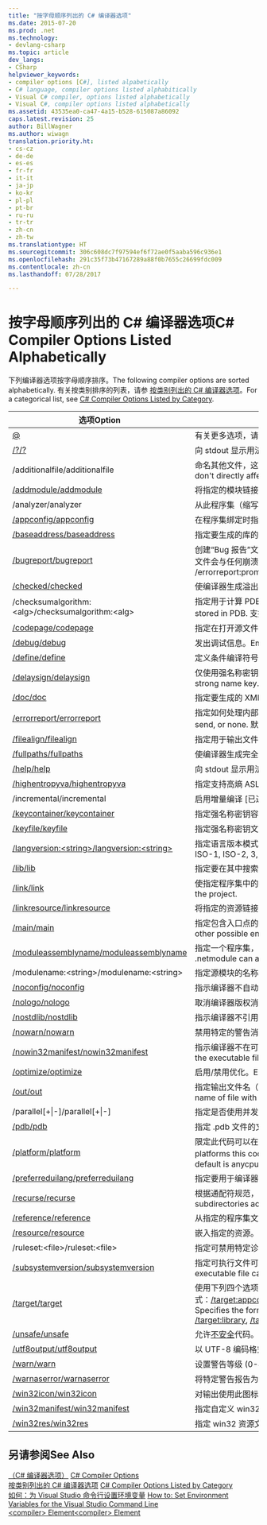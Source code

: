 ```yaml
---
title: "按字母顺序列出的 C# 编译器选项"
ms.date: 2015-07-20
ms.prod: .net
ms.technology:
- devlang-csharp
ms.topic: article
dev_langs:
- CSharp
helpviewer_keywords:
- compiler options [C#], listed alpabetically
- C# language, compiler options listed alphabitically
- Visual C# compiler, options listed alphabetically
- Visual C#, compiler options listed alphabetically
ms.assetid: 43535ea0-ca47-4a15-b528-615087a86092
caps.latest.revision: 25
author: BillWagner
ms.author: wiwagn
translation.priority.ht:
- cs-cz
- de-de
- es-es
- fr-fr
- it-it
- ja-jp
- ko-kr
- pl-pl
- pt-br
- ru-ru
- tr-tr
- zh-cn
- zh-tw
ms.translationtype: HT
ms.sourcegitcommit: 306c608dc7f97594ef6f72ae0f5aaba596c936e1
ms.openlocfilehash: 291c35f73b47167289a88f0b7655c26699fdc009
ms.contentlocale: zh-cn
ms.lasthandoff: 07/28/2017

---
```

# <a name="c-compiler-options-listed-alphabetically"></a><span data-ttu-id="41653-102">按字母顺序列出的 C# 编译器选项</span><span class="sxs-lookup"><span data-stu-id="41653-102">C# Compiler Options Listed Alphabetically</span></span>
<span data-ttu-id="41653-103">下列编译器选项按字母顺序排序。</span><span class="sxs-lookup"><span data-stu-id="41653-103">The following compiler options are sorted alphabetically.</span></span> <span data-ttu-id="41653-104">有关按类别排序的列表，请参 [按类别列出的 C# 编译器选项](../../../csharp/language-reference/compiler-options/listed-by-category.md)。</span><span class="sxs-lookup"><span data-stu-id="41653-104">For a categorical list, see [C# Compiler Options Listed by Category](../../../csharp/language-reference/compiler-options/listed-by-category.md).</span></span>  
  
|<span data-ttu-id="41653-105">选项</span><span class="sxs-lookup"><span data-stu-id="41653-105">Option</span></span>|<span data-ttu-id="41653-106">用途</span><span class="sxs-lookup"><span data-stu-id="41653-106">Purpose</span></span>|  
|------------|-------------|  
|[@](../../../csharp/language-reference/compiler-options/response-file-compiler-option.md)|<span data-ttu-id="41653-107">有关更多选项，请阅读响应文件。</span><span class="sxs-lookup"><span data-stu-id="41653-107">Reads a response file for more options.</span></span>|  
|[<span data-ttu-id="41653-108">/?</span><span class="sxs-lookup"><span data-stu-id="41653-108">/?</span></span>](../../../csharp/language-reference/compiler-options/help-compiler-option.md)|<span data-ttu-id="41653-109">向 stdout 显示用法消息。</span><span class="sxs-lookup"><span data-stu-id="41653-109">Displays a usage message to stdout.</span></span>|  
|<span data-ttu-id="41653-110">/additionalfile</span><span class="sxs-lookup"><span data-stu-id="41653-110">/additionalfile</span></span>|<span data-ttu-id="41653-111">命名其他文件，这些文件不会直接影响代码生成，但可能由分析器用于生成错误或警告。</span><span class="sxs-lookup"><span data-stu-id="41653-111">Names additional files that don't directly affect code generation but may be used by analyzers for producing errors or warnings.</span></span>|  
|[<span data-ttu-id="41653-112">/addmodule</span><span class="sxs-lookup"><span data-stu-id="41653-112">/addmodule</span></span>](../../../csharp/language-reference/compiler-options/addmodule-compiler-option.md)|<span data-ttu-id="41653-113">将指定的模块链接到此程序集中</span><span class="sxs-lookup"><span data-stu-id="41653-113">Links the specified modules into this assembly</span></span>|  
|<span data-ttu-id="41653-114">/analyzer</span><span class="sxs-lookup"><span data-stu-id="41653-114">/analyzer</span></span>|<span data-ttu-id="41653-115">从此程序集（缩写形式：/a）运行分析器</span><span class="sxs-lookup"><span data-stu-id="41653-115">Run the analyzers from this assembly (Short form: /a)</span></span>|  
|[<span data-ttu-id="41653-116">/appconfig</span><span class="sxs-lookup"><span data-stu-id="41653-116">/appconfig</span></span>](../../../csharp/language-reference/compiler-options/appconfig-compiler-option.md)|<span data-ttu-id="41653-117">在程序集绑定时指定 app.config 的位置。</span><span class="sxs-lookup"><span data-stu-id="41653-117">Specifies the location of app.config at assembly binding time.</span></span>|  
|[<span data-ttu-id="41653-118">/baseaddress</span><span class="sxs-lookup"><span data-stu-id="41653-118">/baseaddress</span></span>](../../../csharp/language-reference/compiler-options/baseaddress-compiler-option.md)|<span data-ttu-id="41653-119">指定要生成的库的基址。</span><span class="sxs-lookup"><span data-stu-id="41653-119">Specifies the base address for the library to be built.</span></span>|  
|[<span data-ttu-id="41653-120">/bugreport</span><span class="sxs-lookup"><span data-stu-id="41653-120">/bugreport</span></span>](../../../csharp/language-reference/compiler-options/bugreport-compiler-option.md)|<span data-ttu-id="41653-121">创建“Bug 报告”文件。</span><span class="sxs-lookup"><span data-stu-id="41653-121">Creates a 'Bug Report' file.</span></span> <span data-ttu-id="41653-122">如果与 /errorreport:prompt 或 /errorreport:send 一起使用，则此文件会与任何崩溃信息一起发送。</span><span class="sxs-lookup"><span data-stu-id="41653-122">This file will be sent together with any crash information if it is used with /errorreport:prompt or /errorreport:send.</span></span>|  
|[<span data-ttu-id="41653-123">/checked</span><span class="sxs-lookup"><span data-stu-id="41653-123">/checked</span></span>](../../../csharp/language-reference/compiler-options/checked-compiler-option.md)|<span data-ttu-id="41653-124">使编译器生成溢出检查。</span><span class="sxs-lookup"><span data-stu-id="41653-124">Causes the compiler to generate overflow checks.</span></span>|  
|<span data-ttu-id="41653-125">/checksumalgorithm:\<alg></span><span class="sxs-lookup"><span data-stu-id="41653-125">/checksumalgorithm:\<alg></span></span>|<span data-ttu-id="41653-126">指定用于计算 PDB 中存储的源文件校验和的算法。</span><span class="sxs-lookup"><span data-stu-id="41653-126">Specify the algorithm for calculating the source file checksum stored in PDB.</span></span>  <span data-ttu-id="41653-127">支持的值为：SHA1（默认值）或 SHA256。</span><span class="sxs-lookup"><span data-stu-id="41653-127">Supported values are: SHA1 (default) or SHA256.</span></span>|  
|[<span data-ttu-id="41653-128">/codepage</span><span class="sxs-lookup"><span data-stu-id="41653-128">/codepage</span></span>](../../../csharp/language-reference/compiler-options/codepage-compiler-option.md)|<span data-ttu-id="41653-129">指定在打开源文件时使用的代码页。</span><span class="sxs-lookup"><span data-stu-id="41653-129">Specifies the codepage to use when opening source files.</span></span>|  
|[<span data-ttu-id="41653-130">/debug</span><span class="sxs-lookup"><span data-stu-id="41653-130">/debug</span></span>](../../../csharp/language-reference/compiler-options/debug-compiler-option.md)|<span data-ttu-id="41653-131">发出调试信息。</span><span class="sxs-lookup"><span data-stu-id="41653-131">Emits debugging information.</span></span>|  
|[<span data-ttu-id="41653-132">/define</span><span class="sxs-lookup"><span data-stu-id="41653-132">/define</span></span>](../../../csharp/language-reference/compiler-options/define-compiler-option.md)|<span data-ttu-id="41653-133">定义条件编译符号。</span><span class="sxs-lookup"><span data-stu-id="41653-133">Defines conditional compilation symbols.</span></span>|  
|[<span data-ttu-id="41653-134">/delaysign</span><span class="sxs-lookup"><span data-stu-id="41653-134">/delaysign</span></span>](../../../csharp/language-reference/compiler-options/delaysign-compiler-option.md)|<span data-ttu-id="41653-135">仅使用强名称密钥公共部分对程序集进行延迟签名。</span><span class="sxs-lookup"><span data-stu-id="41653-135">Delay-signs the assembly by using only the public part of the strong name key.</span></span>|  
|[<span data-ttu-id="41653-136">/doc</span><span class="sxs-lookup"><span data-stu-id="41653-136">/doc</span></span>](../../../csharp/language-reference/compiler-options/doc-compiler-option.md)|<span data-ttu-id="41653-137">指定要生成的 XML 文档文件。</span><span class="sxs-lookup"><span data-stu-id="41653-137">Specifies an XML Documentation file to generate.</span></span>|  
|[<span data-ttu-id="41653-138">/errorreport</span><span class="sxs-lookup"><span data-stu-id="41653-138">/errorreport</span></span>](../../../csharp/language-reference/compiler-options/errorreport-compiler-option.md)|<span data-ttu-id="41653-139">指定如何处理内部编译器错误；prompt、send 或 none。</span><span class="sxs-lookup"><span data-stu-id="41653-139">Specifies how to handle internal compiler errors: prompt, send, or none.</span></span> <span data-ttu-id="41653-140">默认值为 none。</span><span class="sxs-lookup"><span data-stu-id="41653-140">The default is none.</span></span>|  
|[<span data-ttu-id="41653-141">/filealign</span><span class="sxs-lookup"><span data-stu-id="41653-141">/filealign</span></span>](../../../csharp/language-reference/compiler-options/filealign-compiler-option.md)|<span data-ttu-id="41653-142">指定用于输出文件节的对齐方式。</span><span class="sxs-lookup"><span data-stu-id="41653-142">Specifies the alignment used for output file sections.</span></span>|  
|[<span data-ttu-id="41653-143">/fullpaths</span><span class="sxs-lookup"><span data-stu-id="41653-143">/fullpaths</span></span>](../../../csharp/language-reference/compiler-options/fullpaths-compiler-option.md)|<span data-ttu-id="41653-144">使编译器生成完全限定的路径。</span><span class="sxs-lookup"><span data-stu-id="41653-144">Causes the compiler to generate fully qualified paths.</span></span>|  
|[<span data-ttu-id="41653-145">/help</span><span class="sxs-lookup"><span data-stu-id="41653-145">/help</span></span>](../../../csharp/language-reference/compiler-options/help-compiler-option.md)|<span data-ttu-id="41653-146">向 stdout 显示用法消息。</span><span class="sxs-lookup"><span data-stu-id="41653-146">Displays a usage message to stdout.</span></span>|  
|[<span data-ttu-id="41653-147">/highentropyva</span><span class="sxs-lookup"><span data-stu-id="41653-147">/highentropyva</span></span>](../../../csharp/language-reference/compiler-options/highentropyva-compiler-option.md)|<span data-ttu-id="41653-148">指定支持高熵 ASLR。</span><span class="sxs-lookup"><span data-stu-id="41653-148">Specifies that high entropy ASLR is supported.</span></span>|  
|<span data-ttu-id="41653-149">/incremental</span><span class="sxs-lookup"><span data-stu-id="41653-149">/incremental</span></span>|<span data-ttu-id="41653-150">启用增量编译 [已过时]。</span><span class="sxs-lookup"><span data-stu-id="41653-150">Enables incremental compilation [obsolete].</span></span>|  
|[<span data-ttu-id="41653-151">/keycontainer</span><span class="sxs-lookup"><span data-stu-id="41653-151">/keycontainer</span></span>](../../../csharp/language-reference/compiler-options/keycontainer-compiler-option.md)|<span data-ttu-id="41653-152">指定强名称密钥容器。</span><span class="sxs-lookup"><span data-stu-id="41653-152">Specifies a strong name key container.</span></span>|  
|[<span data-ttu-id="41653-153">/keyfile</span><span class="sxs-lookup"><span data-stu-id="41653-153">/keyfile</span></span>](../../../csharp/language-reference/compiler-options/keyfile-compiler-option.md)|<span data-ttu-id="41653-154">指定强名称密钥文件。</span><span class="sxs-lookup"><span data-stu-id="41653-154">Specifies a strong name key file.</span></span>|  
|[<span data-ttu-id="41653-155">/langversion:\<string></span><span class="sxs-lookup"><span data-stu-id="41653-155">/langversion:\<string></span></span>](../../../csharp/language-reference/compiler-options/langversion-compiler-option.md)|<span data-ttu-id="41653-156">指定语言版本模式：默认、ISO-1、ISO-2、3、4、5、6、7、7.1 或最新</span><span class="sxs-lookup"><span data-stu-id="41653-156">Specify language version mode: Default, ISO-1, ISO-2, 3, 4, 5, 6, 7, 7.1, or Latest</span></span> |  
|[<span data-ttu-id="41653-157">/lib</span><span class="sxs-lookup"><span data-stu-id="41653-157">/lib</span></span>](../../../csharp/language-reference/compiler-options/lib-compiler-option.md)|<span data-ttu-id="41653-158">指定要在其中搜索引用的附加目录。</span><span class="sxs-lookup"><span data-stu-id="41653-158">Specifies additional directories in which to search for references.</span></span>|  
|[<span data-ttu-id="41653-159">/link</span><span class="sxs-lookup"><span data-stu-id="41653-159">/link</span></span>](../../../csharp/language-reference/compiler-options/link-compiler-option.md)|<span data-ttu-id="41653-160">使指定程序集中的 COM 类型信息对项目可用。</span><span class="sxs-lookup"><span data-stu-id="41653-160">Makes COM type information in specified assemblies available to the project.</span></span>|  
|[<span data-ttu-id="41653-161">/linkresource</span><span class="sxs-lookup"><span data-stu-id="41653-161">/linkresource</span></span>](../../../csharp/language-reference/compiler-options/linkresource-compiler-option.md)|<span data-ttu-id="41653-162">将指定的资源链接到此程序集。</span><span class="sxs-lookup"><span data-stu-id="41653-162">Links the specified resource to this assembly.</span></span>|  
|[<span data-ttu-id="41653-163">/main</span><span class="sxs-lookup"><span data-stu-id="41653-163">/main</span></span>](../../../csharp/language-reference/compiler-options/main-compiler-option.md)|<span data-ttu-id="41653-164">指定包含入口点的类型（忽略所有其他可能的入口点）。</span><span class="sxs-lookup"><span data-stu-id="41653-164">Specifies the type that contains the entry point (ignore all other possible entry points).</span></span>|  
|[<span data-ttu-id="41653-165">/moduleassemblyname</span><span class="sxs-lookup"><span data-stu-id="41653-165">/moduleassemblyname</span></span>](../../../csharp/language-reference/compiler-options/moduleassemblyname-compiler-option.md)|<span data-ttu-id="41653-166">指定一个程序集，.netmodule 可以访问其非公共类型。</span><span class="sxs-lookup"><span data-stu-id="41653-166">Specifies an assembly whose non-public types a .netmodule can access.</span></span>|  
|<span data-ttu-id="41653-167">/modulename:\<string></span><span class="sxs-lookup"><span data-stu-id="41653-167">/modulename:\<string></span></span>|<span data-ttu-id="41653-168">指定源模块的名称</span><span class="sxs-lookup"><span data-stu-id="41653-168">Specify the name of the source module</span></span>|  
|[<span data-ttu-id="41653-169">/noconfig</span><span class="sxs-lookup"><span data-stu-id="41653-169">/noconfig</span></span>](../../../csharp/language-reference/compiler-options/noconfig-compiler-option.md)|<span data-ttu-id="41653-170">指示编译器不自动包含 CSC.RSP 文件。</span><span class="sxs-lookup"><span data-stu-id="41653-170">Instructs the compiler not to auto include CSC.RSP file.</span></span>|  
|[<span data-ttu-id="41653-171">/nologo</span><span class="sxs-lookup"><span data-stu-id="41653-171">/nologo</span></span>](../../../csharp/language-reference/compiler-options/nologo-compiler-option.md)|<span data-ttu-id="41653-172">取消编译器版权消息。</span><span class="sxs-lookup"><span data-stu-id="41653-172">Suppresses compiler copyright message.</span></span>|  
|[<span data-ttu-id="41653-173">/nostdlib</span><span class="sxs-lookup"><span data-stu-id="41653-173">/nostdlib</span></span>](../../../csharp/language-reference/compiler-options/nostdlib-compiler-option.md)|<span data-ttu-id="41653-174">指示编译器不引用标准库 (mscorlib.dll)。</span><span class="sxs-lookup"><span data-stu-id="41653-174">Instructs the compiler not to reference standard library (mscorlib.dll).</span></span>|  
|[<span data-ttu-id="41653-175">/nowarn</span><span class="sxs-lookup"><span data-stu-id="41653-175">/nowarn</span></span>](../../../csharp/language-reference/compiler-options/nowarn-compiler-option.md)|<span data-ttu-id="41653-176">禁用特定的警告消息</span><span class="sxs-lookup"><span data-stu-id="41653-176">Disables specific warning messages</span></span>|  
|[<span data-ttu-id="41653-177">/nowin32manifest</span><span class="sxs-lookup"><span data-stu-id="41653-177">/nowin32manifest</span></span>](../../../csharp/language-reference/compiler-options/nowin32manifest-compiler-option.md)|<span data-ttu-id="41653-178">指示编译器不在可执行文件中嵌入应用程序清单。</span><span class="sxs-lookup"><span data-stu-id="41653-178">Instructs the compiler not to embed an application manifest in the executable file.</span></span>|  
|[<span data-ttu-id="41653-179">/optimize</span><span class="sxs-lookup"><span data-stu-id="41653-179">/optimize</span></span>](../../../csharp/language-reference/compiler-options/optimize-compiler-option.md)|<span data-ttu-id="41653-180">启用/禁用优化。</span><span class="sxs-lookup"><span data-stu-id="41653-180">Enables/disables optimizations.</span></span>|  
|[<span data-ttu-id="41653-181">/out</span><span class="sxs-lookup"><span data-stu-id="41653-181">/out</span></span>](../../../csharp/language-reference/compiler-options/out-compiler-option.md)|<span data-ttu-id="41653-182">指定输出文件名（默认值：包含主类的文件或第一个文件的基名称）。</span><span class="sxs-lookup"><span data-stu-id="41653-182">Specifies the output file name (default: base name of file with main class or first file).</span></span>|  
|<span data-ttu-id="41653-183">/parallel[+&#124;-]</span><span class="sxs-lookup"><span data-stu-id="41653-183">/parallel[+&#124;-]</span></span>|<span data-ttu-id="41653-184">指定是否使用并发生成 (+)。</span><span class="sxs-lookup"><span data-stu-id="41653-184">Specifies whether to use concurrent build (+).</span></span>|  
|[<span data-ttu-id="41653-185">/pdb</span><span class="sxs-lookup"><span data-stu-id="41653-185">/pdb</span></span>](../../../csharp/language-reference/compiler-options/pdb-compiler-option.md)|<span data-ttu-id="41653-186">指定 .pdb 文件的文件名和位置。</span><span class="sxs-lookup"><span data-stu-id="41653-186">Specifies the file name and location of the .pdb file.</span></span>|  
|[<span data-ttu-id="41653-187">/platform</span><span class="sxs-lookup"><span data-stu-id="41653-187">/platform</span></span>](../../../csharp/language-reference/compiler-options/platform-compiler-option.md)|<span data-ttu-id="41653-188">限定此代码可以在其上运行的平台：x86、Itanium、x64 、anycpu 或 anycpu32bitpreferred。</span><span class="sxs-lookup"><span data-stu-id="41653-188">Limits which platforms this code can run on: x86, Itanium, x64, anycpu, or anycpu32bitpreferred.</span></span> <span data-ttu-id="41653-189">默认值为 anycpu。</span><span class="sxs-lookup"><span data-stu-id="41653-189">The default is anycpu.</span></span>|  
|[<span data-ttu-id="41653-190">/preferreduilang</span><span class="sxs-lookup"><span data-stu-id="41653-190">/preferreduilang</span></span>](../../../csharp/language-reference/compiler-options/preferreduilang-compiler-option.md)|<span data-ttu-id="41653-191">指定要用于编译器输出的语言。</span><span class="sxs-lookup"><span data-stu-id="41653-191">Specifies the language to be used for compiler output.</span></span>|  
|[<span data-ttu-id="41653-192">/recurse</span><span class="sxs-lookup"><span data-stu-id="41653-192">/recurse</span></span>](../../../csharp/language-reference/compiler-options/recurse-compiler-option.md)|<span data-ttu-id="41653-193">根据通配符规范，包括当前目录及子目录下的所有文件。</span><span class="sxs-lookup"><span data-stu-id="41653-193">Includes all files in the current directory and subdirectories according to the wildcard specifications.</span></span>|  
|[<span data-ttu-id="41653-194">/reference</span><span class="sxs-lookup"><span data-stu-id="41653-194">/reference</span></span>](../../../csharp/language-reference/compiler-options/reference-compiler-option.md)|<span data-ttu-id="41653-195">从指定的程序集文件引用元数据。</span><span class="sxs-lookup"><span data-stu-id="41653-195">References metadata from the specified assembly files.</span></span>|  
|[<span data-ttu-id="41653-196">/resource</span><span class="sxs-lookup"><span data-stu-id="41653-196">/resource</span></span>](../../../csharp/language-reference/compiler-options/resource-compiler-option.md)|<span data-ttu-id="41653-197">嵌入指定的资源。</span><span class="sxs-lookup"><span data-stu-id="41653-197">Embeds the specified resource.</span></span>|  
|<span data-ttu-id="41653-198">/ruleset:\<file></span><span class="sxs-lookup"><span data-stu-id="41653-198">/ruleset:\<file></span></span>|<span data-ttu-id="41653-199">指定可禁用特定诊断的规则集文件。</span><span class="sxs-lookup"><span data-stu-id="41653-199">Specify a ruleset file that disables specific diagnostics.</span></span>|  
|[<span data-ttu-id="41653-200">/subsystemversion</span><span class="sxs-lookup"><span data-stu-id="41653-200">/subsystemversion</span></span>](../../../csharp/language-reference/compiler-options/subsystemversion-compiler-option.md)|<span data-ttu-id="41653-201">指定可执行文件可以使用的子系统的最低版本。</span><span class="sxs-lookup"><span data-stu-id="41653-201">Specifies the minimum version of the subsystem that the executable file can use.</span></span>|  
|[<span data-ttu-id="41653-202">/target</span><span class="sxs-lookup"><span data-stu-id="41653-202">/target</span></span>](../../../csharp/language-reference/compiler-options/target-compiler-option.md)|<span data-ttu-id="41653-203">使用下列四个选项之一指定输出文件的格式：[/target:appcontainerexe](../../../csharp/language-reference/compiler-options/target-appcontainerexe-compiler-option.md)、[/target:exe](../../../csharp/language-reference/compiler-options/target-exe-compiler-option.md)、[/target:library](../../../csharp/language-reference/compiler-options/target-library-compiler-option.md)、[/target:module](../../../csharp/language-reference/compiler-options/target-module-compiler-option.md)、[/target:winexe](../../../csharp/language-reference/compiler-options/target-winexe-compiler-option.md)、[/target:winmdobj](../../../csharp/language-reference/compiler-options/target-winmdobj-compiler-option.md)。</span><span class="sxs-lookup"><span data-stu-id="41653-203">Specifies the format of the output file by using one of four options: [/target:appcontainerexe](../../../csharp/language-reference/compiler-options/target-appcontainerexe-compiler-option.md), [/target:exe](../../../csharp/language-reference/compiler-options/target-exe-compiler-option.md), [/target:library](../../../csharp/language-reference/compiler-options/target-library-compiler-option.md), [/target:module](../../../csharp/language-reference/compiler-options/target-module-compiler-option.md), [/target:winexe](../../../csharp/language-reference/compiler-options/target-winexe-compiler-option.md),  [/target:winmdobj](../../../csharp/language-reference/compiler-options/target-winmdobj-compiler-option.md).</span></span>|  
|[<span data-ttu-id="41653-204">/unsafe</span><span class="sxs-lookup"><span data-stu-id="41653-204">/unsafe</span></span>](../../../csharp/language-reference/compiler-options/unsafe-compiler-option.md)|<span data-ttu-id="41653-205">允许[不安全](../../../csharp/language-reference/keywords/unsafe.md)代码。</span><span class="sxs-lookup"><span data-stu-id="41653-205">Allows [unsafe](../../../csharp/language-reference/keywords/unsafe.md) code.</span></span>|  
|[<span data-ttu-id="41653-206">/utf8output</span><span class="sxs-lookup"><span data-stu-id="41653-206">/utf8output</span></span>](../../../csharp/language-reference/compiler-options/utf8output-compiler-option.md)|<span data-ttu-id="41653-207">以 UTF-8 编码格式输出编译器消息。</span><span class="sxs-lookup"><span data-stu-id="41653-207">Outputs compiler messages in UTF-8 encoding.</span></span>|  
|[<span data-ttu-id="41653-208">/warn</span><span class="sxs-lookup"><span data-stu-id="41653-208">/warn</span></span>](../../../csharp/language-reference/compiler-options/warn-compiler-option.md)|<span data-ttu-id="41653-209">设置警告等级 (0-4)。</span><span class="sxs-lookup"><span data-stu-id="41653-209">Sets the warning level (0-4).</span></span>|  
|[<span data-ttu-id="41653-210">/warnaserror</span><span class="sxs-lookup"><span data-stu-id="41653-210">/warnaserror</span></span>](../../../csharp/language-reference/compiler-options/warnaserror-compiler-option.md)|<span data-ttu-id="41653-211">将特定警告报告为错误。</span><span class="sxs-lookup"><span data-stu-id="41653-211">Reports specific warnings as errors.</span></span>|  
|[<span data-ttu-id="41653-212">/win32icon</span><span class="sxs-lookup"><span data-stu-id="41653-212">/win32icon</span></span>](../../../csharp/language-reference/compiler-options/win32icon-compiler-option.md)|<span data-ttu-id="41653-213">对输出使用此图标。</span><span class="sxs-lookup"><span data-stu-id="41653-213">Uses this icon for the output.</span></span>|  
|[<span data-ttu-id="41653-214">/win32manifest</span><span class="sxs-lookup"><span data-stu-id="41653-214">/win32manifest</span></span>](../../../csharp/language-reference/compiler-options/win32manifest-compiler-option.md)|<span data-ttu-id="41653-215">指定自定义 win32 清单文件。</span><span class="sxs-lookup"><span data-stu-id="41653-215">Specifies a custom win32 manifest file.</span></span>|  
|[<span data-ttu-id="41653-216">/win32res</span><span class="sxs-lookup"><span data-stu-id="41653-216">/win32res</span></span>](../../../csharp/language-reference/compiler-options/win32res-compiler-option.md)|<span data-ttu-id="41653-217">指定 win32 资源文件 (.res)。</span><span class="sxs-lookup"><span data-stu-id="41653-217">Specifies the win32 resource file (.res).</span></span>|  
  
## <a name="see-also"></a><span data-ttu-id="41653-218">另请参阅</span><span class="sxs-lookup"><span data-stu-id="41653-218">See Also</span></span>  
 <span data-ttu-id="41653-219">[（C# 编译器选项）](../../../csharp/language-reference/compiler-options/index.md) </span><span class="sxs-lookup"><span data-stu-id="41653-219">[C# Compiler Options](../../../csharp/language-reference/compiler-options/index.md) </span></span>  
 <span data-ttu-id="41653-220">[按类别列出的 C# 编译器选项](../../../csharp/language-reference/compiler-options/listed-by-category.md) </span><span class="sxs-lookup"><span data-stu-id="41653-220">[C# Compiler Options Listed by Category](../../../csharp/language-reference/compiler-options/listed-by-category.md) </span></span>  
 <span data-ttu-id="41653-221">[如何：为 Visual Studio 命令行设置环境变量](../../../csharp/language-reference/compiler-options/how-to-set-environment-variables-for-the-visual-studio-command-line.md) </span><span class="sxs-lookup"><span data-stu-id="41653-221">[How to: Set Environment Variables for the Visual Studio Command Line](../../../csharp/language-reference/compiler-options/how-to-set-environment-variables-for-the-visual-studio-command-line.md) </span></span>  
 [<span data-ttu-id="41653-222">\<compiler> Element</span><span class="sxs-lookup"><span data-stu-id="41653-222">\<compiler> Element</span></span>](../../../framework/configure-apps/file-schema/compiler/compiler-element.md)

